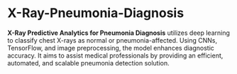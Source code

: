 # X-Ray-Pneumonia-Diagnosis
**X-Ray Predictive Analytics for Pneumonia Diagnosis** utilizes deep learning to classify chest X-rays as normal or pneumonia-affected. Using CNNs, TensorFlow, and image preprocessing, the model enhances diagnostic accuracy. It aims to assist medical professionals by providing an efficient, automated, and scalable pneumonia detection solution.
